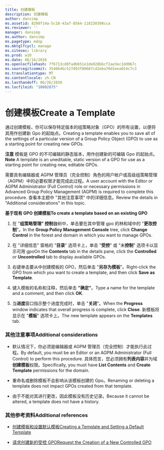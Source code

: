 ```yaml
---
title: 创建模板
description: 创建模板
author: dansimp
ms.assetid: 8208f14a-5c18-43a7-8564-118230398cca
ms.reviewer: ''
manager: dansimp
ms.author: dansimp
ms.pagetype: mdop
ms.mktglfcycl: manage
ms.sitesec: library
ms.prod: w10
ms.date: 06/16/2016
ms.openlocfilehash: 7f6713cd0fadb651e1de028bbcf2ae3ec1dd067c
ms.sourcegitcommit: 354664bc527d93f80687cd2eba70d1eea024c7c3
ms.translationtype: MT
ms.contentlocale: zh-CN
ms.lasthandoff: 06/26/2020
ms.locfileid: "10802875"
---
```

# <span data-ttu-id="58e50-103">创建模板</span><span class="sxs-lookup"><span data-stu-id="58e50-103">Create a Template</span></span>


<span data-ttu-id="58e50-104">通过创建模板，你可以保存特定版本的组策略对象（GPO）的所有设置，以便将其用作创建新 Gpo 的起始点。</span><span class="sxs-lookup"><span data-stu-id="58e50-104">Creating a template enables you to save all of the settings of a particular version of a Group Policy Object (GPO) to use as a starting point for creating new GPOs.</span></span>

<span data-ttu-id="58e50-105">**注意** 模板是 GPO 的不可编辑的静态版本，用作创建新的可编辑 Gpo 的起始点。</span><span class="sxs-lookup"><span data-stu-id="58e50-105">**Note** A template is an uneditable, static version of a GPO for use as a starting point for creating new, editable GPOs.</span></span>

 

<span data-ttu-id="58e50-106">需要具有编辑器或 AGPM 管理员（完全控制）角色的用户帐户或高级组策略管理（AGPM）中的必要权限才能完成此过程。</span><span class="sxs-lookup"><span data-stu-id="58e50-106">A user account with the Editor or AGPM Administrator (Full Control) role or necessary permissions in Advanced Group Policy Management (AGPM) is required to complete this procedure.</span></span> <span data-ttu-id="58e50-107">查看本主题中 "其他注意事项" 中的详细信息。</span><span class="sxs-lookup"><span data-stu-id="58e50-107">Review the details in "Additional considerations" in this topic.</span></span>

**<span data-ttu-id="58e50-108">基于现有 GPO 创建模板</span><span class="sxs-lookup"><span data-stu-id="58e50-108">To create a template based on an existing GPO</span></span>**

1.  <span data-ttu-id="58e50-109">在 "**组策略管理" 控制台**树中，单击要在其中管理 gpo 的林和域中的 "**更改控制**"。</span><span class="sxs-lookup"><span data-stu-id="58e50-109">In the **Group Policy Management Console** tree, click **Change Control** in the forest and domain in which you want to manage GPOs.</span></span>

2.  <span data-ttu-id="58e50-110">在 "详细信息" 窗格的 "**目录**" 选项卡上，单击 "**受控**" 或 "未**控制**" 选项卡以显示可用 gpo</span><span class="sxs-lookup"><span data-stu-id="58e50-110">On the **Contents** tab in the details pane, click the **Controlled** or **Uncontrolled** tab to display available GPOs.</span></span>

3.  <span data-ttu-id="58e50-111">右键单击要从中创建模板的 GPO，然后单击 "**另存为模板**"。</span><span class="sxs-lookup"><span data-stu-id="58e50-111">Right-click the GPO from which you want to create a template, and then click **Save as Template**.</span></span>

4.  <span data-ttu-id="58e50-112">键入模板的名称和注释，然后单击 **"确定"**。</span><span class="sxs-lookup"><span data-stu-id="58e50-112">Type a name for the template and a comment, and then click **OK**.</span></span>

5.  <span data-ttu-id="58e50-113">当**进度**窗口指示整个进度完成时，单击 "**关闭**"。</span><span class="sxs-lookup"><span data-stu-id="58e50-113">When the **Progress** window indicates that overall progress is complete, click **Close**.</span></span> <span data-ttu-id="58e50-114">新模板将显示在 "**模板**" 选项卡上。</span><span class="sxs-lookup"><span data-stu-id="58e50-114">The new template appears on the **Templates** tab.</span></span>

### <span data-ttu-id="58e50-115">其他注意事项</span><span class="sxs-lookup"><span data-stu-id="58e50-115">Additional considerations</span></span>

-   <span data-ttu-id="58e50-116">默认情况下，你必须是编辑器或 AGPM 管理员（完全控制）才能执行此过程。</span><span class="sxs-lookup"><span data-stu-id="58e50-116">By default, you must be an Editor or an AGPM Administrator (Full Control) to perform this procedure.</span></span> <span data-ttu-id="58e50-117">具体而言，您必须拥有**列表内容**并为域**创建模板**权限。</span><span class="sxs-lookup"><span data-stu-id="58e50-117">Specifically, you must have **List Contents** and **Create Template** permissions for the domain.</span></span>

-   <span data-ttu-id="58e50-118">重命名或删除模板不会影响从该模板创建的 Gpo。</span><span class="sxs-lookup"><span data-stu-id="58e50-118">Renaming or deleting a template does not impact GPOs created from that template.</span></span>

-   <span data-ttu-id="58e50-119">由于不能对其进行更改，因此模板没有历史记录。</span><span class="sxs-lookup"><span data-stu-id="58e50-119">Because it cannot be altered, a template does not have a history.</span></span>

### <span data-ttu-id="58e50-120">其他参考资料</span><span class="sxs-lookup"><span data-stu-id="58e50-120">Additional references</span></span>

-   [<span data-ttu-id="58e50-121">创建模板和设置默认模板</span><span class="sxs-lookup"><span data-stu-id="58e50-121">Creating a Template and Setting a Default Template</span></span>](creating-a-template-and-setting-a-default-template-agpm30ops.md)

-   [<span data-ttu-id="58e50-122">请求创建新的受控 GPO</span><span class="sxs-lookup"><span data-stu-id="58e50-122">Request the Creation of a New Controlled GPO</span></span>](request-the-creation-of-a-new-controlled-gpo-agpm30ops.md)

 

 





